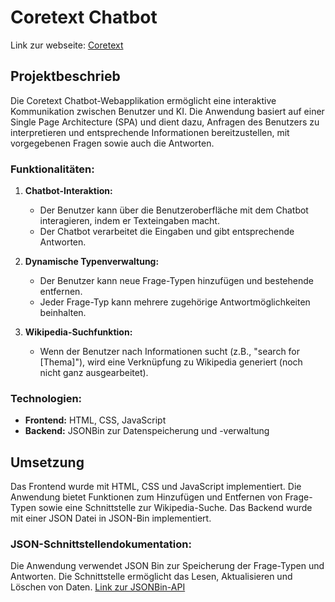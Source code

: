 # Coretext Chatbot

Link zur webseite: [Coretext](https://cikle.github.io/LB-294-Coretext/)

## Projektbeschrieb

Die Coretext Chatbot-Webapplikation ermöglicht eine interaktive Kommunikation zwischen Benutzer und KI. Die Anwendung basiert auf einer Single Page Architecture (SPA) und dient dazu, Anfragen des Benutzers zu interpretieren und entsprechende Informationen bereitzustellen, mit vorgegebenen Fragen sowie auch die Antworten.

### Funktionalitäten:

1. **Chatbot-Interaktion:**
   - Der Benutzer kann über die Benutzeroberfläche mit dem Chatbot interagieren, indem er Texteingaben macht.
   - Der Chatbot verarbeitet die Eingaben und gibt entsprechende Antworten.

2. **Dynamische Typenverwaltung:**
   - Der Benutzer kann neue Frage-Typen hinzufügen und bestehende entfernen.
   - Jeder Frage-Typ kann mehrere zugehörige Antwortmöglichkeiten beinhalten.

3. **Wikipedia-Suchfunktion:**
   - Wenn der Benutzer nach Informationen sucht (z.B., "search for [Thema]"), wird eine Verknüpfung zu Wikipedia generiert (noch nicht ganz ausgearbeitet).

### Technologien:

- **Frontend:** HTML, CSS, JavaScript
- **Backend:** JSONBin zur Datenspeicherung und -verwaltung

## Umsetzung

Das Frontend wurde mit HTML, CSS und JavaScript implementiert. Die Anwendung bietet Funktionen zum Hinzufügen und Entfernen von Frage-Typen sowie eine Schnittstelle zur Wikipedia-Suche. Das Backend wurde mit einer JSON Datei in JSON-Bin implementiert.

### JSON-Schnittstellendokumentation:

Die Anwendung verwendet JSON Bin zur Speicherung der Frage-Typen und Antworten. Die Schnittstelle ermöglicht das Lesen, Aktualisieren und Löschen von Daten. <a href="https://api.jsonbin.io/v3/b/656c5a3f0574da7622cf9278" target="_blank">Link zur JSONBin-API</a>


